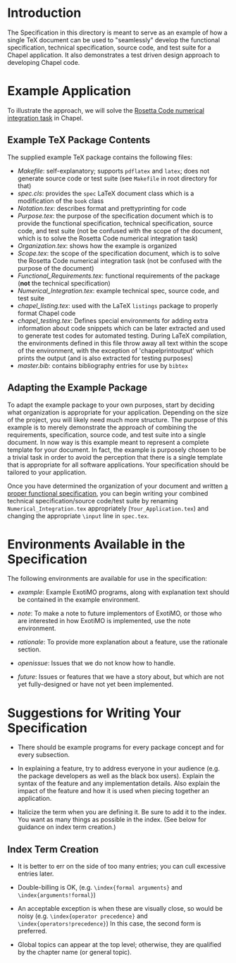 Introduction
============

The Specification in this directory is meant to serve as an example of how a single
TeX document can be used to "seamlessly" develop the functional specification, 
technical specification, source code, and test suite for a Chapel application.
It also demonstrates a test driven design approach to developing Chapel code. 

Example Application
===================

To illustrate the approach, we will solve the 
[Rosetta Code numerical integration task](http://rosettacode.org/wiki/Numerical_integration)
in Chapel.

Example TeX Package Contents
----------------------------

The supplied example TeX package contains the following files:

* *Makefile*: self-explanatory; supports `pdflatex` and `latex`; does not generate source
code or test suite (see `Makefile` in root directory for that)
* *spec.cls*: provides the `spec` LaTeX document class which is a modification of the `book` class
* *Notation.tex*: describes format and prettyprinting for code
* *Purpose.tex*: the purpose of the specification document which is to provide the
functional specification, technical specification, source code, and test suite (not be 
confused with the scope of the document, which is to solve the Rosetta Code numerical
integration task)
* *Organization.tex*: shows how the example is organized
* *Scope.tex*: the scope of the specification document, which is to solve the Rosetta
Code numerical integration task (not be confused with the purpose of the document)
* *Functional_Requirements.tex*: functional requirements of the package (**not** the technical
specification)
* *Numerical_Integration.tex*: example technical spec, source code, and test suite
* *chapel_listing.tex*: used with the LaTeX `listings` package to properly format Chapel code
* *chapel_testing.tex*: Defines special environments for adding extra information about
code snippets which can be later extracted and used to generate test codes for automated testing.
During LaTeX compilation, the environments defined in this file throw away all text within the 
scope of the environment, with the exception of 'chapelprintoutput' which prints the output (and is
also extracted for testing purposes)
* *master.bib*: contains bibliography entries for use by `bibtex`

Adapting the Example Package
----------------------------

To adapt the example package to your own purposes, start by deciding what organization is 
appropriate for your application. Depending on the size of the project, you will likely need
much more structure. The purpose of this example is to merely demonstrate the approach of 
combining the requirements, specification, source code, and test suite into a single document.
In now way is this example meant to represent a complete template for your document. In fact,
the example is purposely chosen to be a trivial task in order to avoid the perception that there
is a single template that is appropriate for all software applications. Your specification should
be tailored to your application.

Once you have determined the organization of your document and written 
[a proper functional specification](http://www.joelonsoftware.com/articles/fog0000000036.html),
you can begin writing your combined technical specification/source code/test suite by 
renaming `Numerical_Integration.tex` appropriately (`Your_Application.tex`) and
changing the appropriate `\input` line in `spec.tex`. 

Environments Available in the Specification
===========================================

The following environments are available for use in the specification:

- *example*:
  Example ExotiMO programs, along with explanation text
  should be contained in the example environment.

- *note*:
  To make a note to future implementors of ExotiMO, or those
  who are interested in how ExotiMO is implemented, use the note
  environment.  

- *rationale*:
  To provide more explanation about a feature, use the rationale
  section.   

- *openissue*:
    Issues that we do not know how to handle.

- *future*:
    Issues or features that we have a story about, but which are not yet
  fully-designed or have not yet been implemented. 

Suggestions for Writing Your Specification
==========================================

- There should be example programs for every package concept
  and for every subsection.

- In explaining a feature, try to address everyone in your audience
  (e.g. the package developers as well as the black box users).
  Explain the syntax of
  the feature and any implementation details.  Also explain the
  impact of the feature and how it is used when piecing together
  an application.

- Italicize the term when you are defining it.
  Be sure to add it to the index.  You want as many things as possible in
  the index.  (See below for guidance on index term creation.)


Index Term Creation
-------------------

 - It is better to err on the side of too many entries; you can cull excessive
   entries later.

 - Double-billing is OK, (e.g. `\index{formal arguments}` and `\index{arguments!formal}`)

 - An acceptable exception is when these are visually close, so would be noisy
   (e.g. `\index{operator precedence}` and `\index{operators!precedence}`)
   In this case, the second form is preferred.

 - Global topics can appear at the top level; otherwise, they are qualified by
   the chapter name (or general topic).

